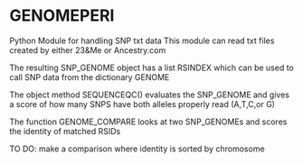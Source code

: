 # GENOMEPERI
Python Module for handling SNP txt data
This module can read txt files created by either 23&Me or Ancestry.com

The resulting SNP_GENOME object has a list RSINDEX which can be used to call SNP data from the dictionary GENOME

The object method SEQUENCEQC() evaluates the SNP_GENOME and gives a score of how many SNPS have both alleles properly read (A,T,C,or G)

The function GENOME_COMPARE looks at two SNP_GENOMEs and scores the identity of matched RSIDs

TO DO: make a comparison where identity is sorted by chromosome
